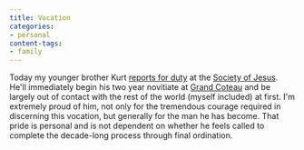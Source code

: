 ```yaml
---
title: Vocation
categories:
- personal
content-tags:
- family
---
```


Today my younger brother Kurt [reports for duty][1] at the [Society of Jesus][2].  He'll immediately begin his two year novitiate at [Grand Coteau][3] and be largely out of contact with the rest of the world (myself included) at first.  I'm extremely proud of him, not only for the tremendous courage required in discerning this vocation, but generally for the man he has become.  That pride is personal and is not dependent on whether he feels called to complete the decade-long process through final ordination.

   [1]: http://norprov.org/vocations/noviceclass2003.pdf
   [2]: http://jesuit.org/
   [3]: http://norprov.org/
